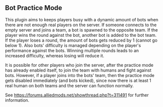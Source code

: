## Bot Practice Mode

This plugin aims to keeps players busy with a dynamic amount of bots when there are not enough real players on the server. If someone connects to the empty server and joins a team, a bot is spawned to the opposite team. If the player wins the round against the bot, another bot is added to the bot team. If the player loses a round, the amount of bots gets reduced by 1 (cannot go below 1). Also bots' difficulty is managed depending on the player's performance against the bots. Winning multiple rounds leads to an increased difficulty, whereas losing will reduce it.

It is possible for other players who join the server, after the practice mode has already enabled itself, to join the team with humans and fight against bots. However, if a player joins into the bots' team, then the practice mode gets disabled immediately (and bots kicked), since now there is at least 1 real human on both teams and the server can function normally.

See https://forums.alliedmods.net/showthread.php?t=311491 for further information.
